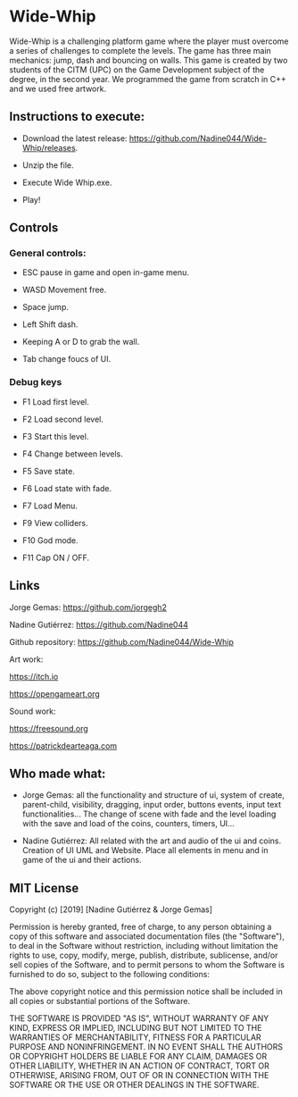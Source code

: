 # Wide-Whip
Wide-Whip is a challenging platform game where the player must overcome a series of challenges to complete the levels. The game has three main mechanics: jump, dash and bouncing on walls.
This game is created by two students of the CITM (UPC) on the Game Development subject of the degree, in the second year.
We programmed the game from scratch in C++ and we used free artwork.

## Instructions to execute:

- Download the latest release: https://github.com/Nadine044/Wide-Whip/releases.

- Unzip the file.

- Execute Wide Whip.exe.

- Play!

## Controls
### General controls:

- ESC pause in game and open in-game menu.

- WASD Movement free.

- Space jump.

- Left Shift dash.

- Keeping A or D to grab the wall.

- Tab change foucs of UI.

### Debug keys

- F1 Load first level.

- F2 Load second level.

- F3 Start this level.

- F4 Change between levels.

- F5 Save state.

- F6 Load state with fade.

- F7 Load Menu.

- F9 View colliders.

- F10 God mode.

- F11 Cap ON / OFF.

## Links

Jorge Gemas: https://github.com/jorgegh2

Nadine Gutiérrez: https://github.com/Nadine044

Github repository: https://github.com/Nadine044/Wide-Whip

Art work:

https://itch.io

https://opengameart.org

Sound work:

https://freesound.org

https://patrickdearteaga.com

## Who made what:

- Jorge Gemas: all the functionality and structure of ui, system of create, parent-child, visibility, dragging, input order, buttons events, input text functionalities... The change of scene with fade and the level loading with the save and load of the coins, counters, timers, UI...

- Nadine Gutiérrez: All related with the art and audio of the ui and coins. Creation of UI UML and Website. Place all elements in menu and in game of the ui and their actions.

## MIT License

Copyright (c) [2019] [Nadine Gutiérrez & Jorge Gemas]

Permission is hereby granted, free of charge, to any person obtaining a copy
of this software and associated documentation files (the "Software"), to deal
in the Software without restriction, including without limitation the rights
to use, copy, modify, merge, publish, distribute, sublicense, and/or sell
copies of the Software, and to permit persons to whom the Software is
furnished to do so, subject to the following conditions:

The above copyright notice and this permission notice shall be included in all
copies or substantial portions of the Software.

THE SOFTWARE IS PROVIDED "AS IS", WITHOUT WARRANTY OF ANY KIND, EXPRESS OR
IMPLIED, INCLUDING BUT NOT LIMITED TO THE WARRANTIES OF MERCHANTABILITY,
FITNESS FOR A PARTICULAR PURPOSE AND NONINFRINGEMENT. IN NO EVENT SHALL THE
AUTHORS OR COPYRIGHT HOLDERS BE LIABLE FOR ANY CLAIM, DAMAGES OR OTHER
LIABILITY, WHETHER IN AN ACTION OF CONTRACT, TORT OR OTHERWISE, ARISING FROM,
OUT OF OR IN CONNECTION WITH THE SOFTWARE OR THE USE OR OTHER DEALINGS IN THE
SOFTWARE.
~~~
